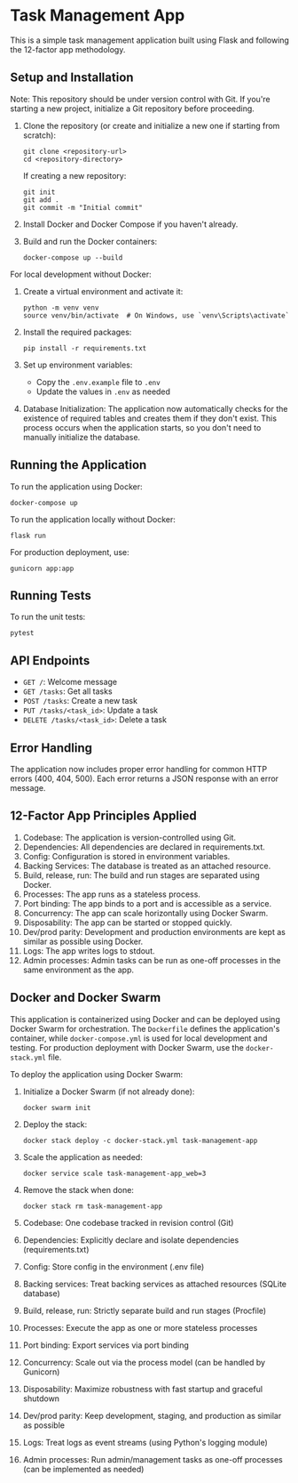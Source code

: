 # Task Management App

This is a simple task management application built using Flask and following the 12-factor app methodology.

## Setup and Installation

Note: This repository should be under version control with Git. If you're starting a new project, initialize a Git repository before proceeding.

1. Clone the repository (or create and initialize a new one if starting from scratch):

   ```
   git clone <repository-url>
   cd <repository-directory>
   ```

   If creating a new repository:

   ```
   git init
   git add .
   git commit -m "Initial commit"
   ```

2. Install Docker and Docker Compose if you haven't already.

3. Build and run the Docker containers:
   ```
   docker-compose up --build
   ```

For local development without Docker:

1. Create a virtual environment and activate it:

   ```
   python -m venv venv
   source venv/bin/activate  # On Windows, use `venv\Scripts\activate`
   ```

2. Install the required packages:

   ```
   pip install -r requirements.txt
   ```

3. Set up environment variables:

   - Copy the `.env.example` file to `.env`
   - Update the values in `.env` as needed

4. Database Initialization:
   The application now automatically checks for the existence of required tables and creates them if they don't exist. This process occurs when the application starts, so you don't need to manually initialize the database.

## Running the Application

To run the application using Docker:

```
docker-compose up
```

To run the application locally without Docker:

```
flask run
```

For production deployment, use:

```
gunicorn app:app
```

## Running Tests

To run the unit tests:

```
pytest
```

## API Endpoints

- `GET /`: Welcome message
- `GET /tasks`: Get all tasks
- `POST /tasks`: Create a new task
- `PUT /tasks/<task_id>`: Update a task
- `DELETE /tasks/<task_id>`: Delete a task

## Error Handling

The application now includes proper error handling for common HTTP errors (400, 404, 500). Each error returns a JSON response with an error message.

## 12-Factor App Principles Applied

1. Codebase: The application is version-controlled using Git.
2. Dependencies: All dependencies are declared in requirements.txt.
3. Config: Configuration is stored in environment variables.
4. Backing Services: The database is treated as an attached resource.
5. Build, release, run: The build and run stages are separated using Docker.
6. Processes: The app runs as a stateless process.
7. Port binding: The app binds to a port and is accessible as a service.
8. Concurrency: The app can scale horizontally using Docker Swarm.
9. Disposability: The app can be started or stopped quickly.
10. Dev/prod parity: Development and production environments are kept as similar as possible using Docker.
11. Logs: The app writes logs to stdout.
12. Admin processes: Admin tasks can be run as one-off processes in the same environment as the app.

## Docker and Docker Swarm

This application is containerized using Docker and can be deployed using Docker Swarm for orchestration. The `Dockerfile` defines the application's container, while `docker-compose.yml` is used for local development and testing. For production deployment with Docker Swarm, use the `docker-stack.yml` file.

To deploy the application using Docker Swarm:

1. Initialize a Docker Swarm (if not already done):

   ```
   docker swarm init
   ```

2. Deploy the stack:

   ```
   docker stack deploy -c docker-stack.yml task-management-app
   ```

3. Scale the application as needed:

   ```
   docker service scale task-management-app_web=3
   ```

4. Remove the stack when done:

   ```
   docker stack rm task-management-app
   ```

5. Codebase: One codebase tracked in revision control (Git)
6. Dependencies: Explicitly declare and isolate dependencies (requirements.txt)
7. Config: Store config in the environment (.env file)
8. Backing services: Treat backing services as attached resources (SQLite database)
9. Build, release, run: Strictly separate build and run stages (Procfile)
10. Processes: Execute the app as one or more stateless processes
11. Port binding: Export services via port binding
12. Concurrency: Scale out via the process model (can be handled by Gunicorn)
13. Disposability: Maximize robustness with fast startup and graceful shutdown
14. Dev/prod parity: Keep development, staging, and production as similar as possible
15. Logs: Treat logs as event streams (using Python's logging module)
16. Admin processes: Run admin/management tasks as one-off processes (can be implemented as needed)
